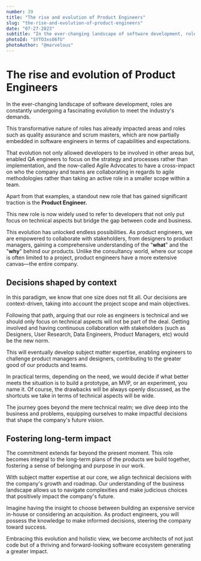 ```yaml
---
number: 39
title: "The rise and evolution of Product Engineers"
slug: "the-rise-and-evolution-of-product-engineers"
date: "07-27-2023"
subtitle: "In the ever-changing landscape of software development, roles are constantly undergoing a fascinating evolution to meet the industry's demands."
photoId: "SYTO3xs06fU"
photoAuthor: "@marvelous"
---
```


# **The rise and evolution of Product Engineers**

In the ever-changing landscape of software development, roles are constantly undergoing a fascinating evolution to meet the industry's demands.

This transformative nature of roles has already impacted areas and roles such as quality assurance and scrum masters, which are now partially embedded in software engineers in terms of capabilities and expectations.

That evolution not only allowed developers to be involved in other areas but, enabled QA engineers to focus on the strategy and processes rather than implementation, and the now-called Agile Advocates to have a cross-impact on who the company and teams are collaborating in regards to agile methodologies rather than taking an active role in a smaller scope within a team.

Apart from that examples, a standout new role that has gained significant traction is the **Product Engineer.**

This new role is now widely used to refer to developers that not only put focus on technical aspects but bridge the gap between code and business. 

This evolution has unlocked endless possibilities. As product engineers, we are empowered to collaborate with stakeholders, from designers to product managers, gaining a comprehensive understanding of the "**what**" and the "**why**" behind our products. Unlike the consultancy world, where our scope is often limited to a project, product engineers have a more extensive canvas—the entire company.

## Decisions shaped by context

In this paradigm, we know that one size does not fit all. Our decisions are context-driven, taking into account the project scope and main objectives.

Following that path, arguing that our role as engineers is technical and we should only focus on technical aspects will not be part of the deal. Getting involved and having continuous collaboration with stakeholders (such as  Designers, User Research, Data Engineers, Product Managers, etc) would be the new norm.

This will eventually develop subject matter expertise, enabling engineers to challenge product managers and designers, contributing to the greater good of our products and teams.

In practical terms, depending on the need, we would decide if what better meets the situation is to build a prototype, an MVP, or an experiment, you name it. Of course, the drawbacks will be always openly discussed, as the shortcuts we take in terms of technical aspects will be wide.

The journey goes beyond the mere technical realm; we dive deep into the business and problems, equipping ourselves to make impactful decisions that shape the company's future vision.

## Fostering long-term impact

The commitment extends far beyond the present moment. This role becomes integral to the long-term plans of the products we build together, fostering a sense of belonging and purpose in our work.

With subject matter expertise at our core, we align technical decisions with the company's growth and roadmap. Our understanding of the business landscape allows us to navigate complexities and make judicious choices that positively impact the company's future.

Imagine having the insight to choose between building an expensive service in-house or considering an acquisition. As product engineers, you will possess the knowledge to make informed decisions, steering the company toward success.

Embracing this evolution and holistic view, we become architects of not just code but of a thriving and forward-looking software ecosystem generating a greater impact.